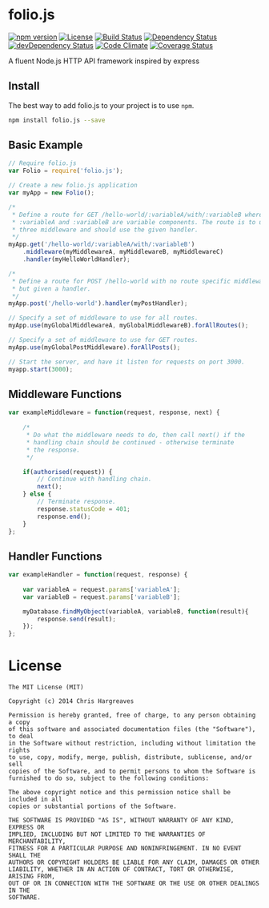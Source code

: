 folio.js
=====

[![npm version](https://img.shields.io/npm/v/folio.js.svg?style=flat)](https://www.npmjs.com/package/folio.js)
[![License](https://img.shields.io/npm/l/folio.js.svg?style=flat)](https://www.npmjs.com/package/folio.js)
[![Build Status](https://travis-ci.org/DyslexicChris/Folio.svg?branch=master)](https://travis-ci.org/DyslexicChris/Folio)
[![Dependency Status](https://david-dm.org/DyslexicChris/Folio.svg)](https://david-dm.org/DyslexicChris/Folio)
[![devDependency Status](https://david-dm.org/DyslexicChris/Folio/dev-status.svg)](https://david-dm.org/DyslexicChris/Folio#info=devDependencies)
[![Code Climate](https://codeclimate.com/github/DyslexicChris/Folio/badges/gpa.svg)](https://codeclimate.com/github/DyslexicChris/Folio)
[![Coverage Status](https://img.shields.io/coveralls/DyslexicChris/Folio.svg)](https://coveralls.io/r/DyslexicChris/Folio)

A fluent Node.js HTTP API framework inspired by express

## Install

The best way to add folio.js to your project is to use ```npm```. 

```bash
npm install folio.js --save
```

## Basic Example
```javascript
// Require folio.js
var Folio = require('folio.js');

// Create a new folio.js application
var myApp = new Folio();

/*
 * Define a route for GET /hello-world/:variableA/with/:variableB where
 * :variableA and :variableB are variable components. The route is to use
 * three middleware and should use the given handler.
 */
myApp.get('/hello-world/:variableA/with/:variableB')
	.middleware(myMiddlewareA, myMiddlewareB, myMiddlewareC)
	.handler(myHelloWorldHandler);

/*
 * Define a route for POST /hello-world with no route specific middleware,
 * but given a handler.
 */
myApp.post('/hello-world').handler(myPostHandler);

// Specify a set of middleware to use for all routes.
myApp.use(myGlobalMiddlewareA, myGlobalMiddlewareB).forAllRoutes();

// Specify a set of middleware to use for GET routes.
myApp.use(myGlobalPostMiddleware).forAllPosts();

// Start the server, and have it listen for requests on port 3000.
myapp.start(3000);
```

## Middleware Functions

```javascript
var exampleMiddleware = function(request, response, next) {
	
	/* 
	 * Do what the middleware needs to do, then call next() if the
	 * handling chain should be continued - otherwise terminate
	 * the response.
	 */

	if(authorised(request)) {
		// Continue with handling chain.
		next();
	} else {
		// Terminate response.
		response.statusCode = 401;
		response.end();
	}
};
```

## Handler Functions

```javascript
var exampleHandler = function(request, response) {
	
	var variableA = request.params['variableA'];
	var variableB = request.params['variableB'];

	myDatabase.findMyObject(variableA, variableB, function(result){
	    response.send(result);
	});
};
```

# License
```
The MIT License (MIT)

Copyright (c) 2014 Chris Hargreaves

Permission is hereby granted, free of charge, to any person obtaining a copy
of this software and associated documentation files (the "Software"), to deal
in the Software without restriction, including without limitation the rights
to use, copy, modify, merge, publish, distribute, sublicense, and/or sell
copies of the Software, and to permit persons to whom the Software is
furnished to do so, subject to the following conditions:

The above copyright notice and this permission notice shall be included in all
copies or substantial portions of the Software.

THE SOFTWARE IS PROVIDED "AS IS", WITHOUT WARRANTY OF ANY KIND, EXPRESS OR
IMPLIED, INCLUDING BUT NOT LIMITED TO THE WARRANTIES OF MERCHANTABILITY,
FITNESS FOR A PARTICULAR PURPOSE AND NONINFRINGEMENT. IN NO EVENT SHALL THE
AUTHORS OR COPYRIGHT HOLDERS BE LIABLE FOR ANY CLAIM, DAMAGES OR OTHER
LIABILITY, WHETHER IN AN ACTION OF CONTRACT, TORT OR OTHERWISE, ARISING FROM,
OUT OF OR IN CONNECTION WITH THE SOFTWARE OR THE USE OR OTHER DEALINGS IN THE
SOFTWARE.
```